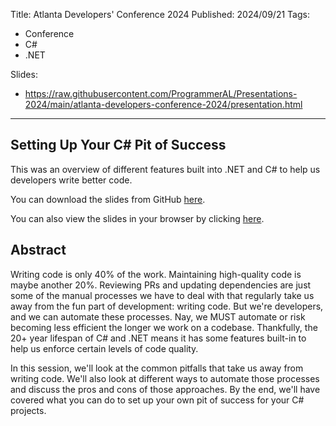 Title: Atlanta Developers' Conference  2024
Published: 2024/09/21
Tags:

- Conference
- C#
- .NET

Slides:
- https://raw.githubusercontent.com/ProgrammerAL/Presentations-2024/main/atlanta-developers-conference-2024/presentation.html

---

## Setting Up Your C# Pit of Success

This was an overview of different features built into .NET and C# to help us developers write better code.

You can download the slides from GitHub <a target="_blank" href="https://github.com/ProgrammerAL/Presentations-2024/tree/main/atlanta-developers-conference-2024">here</a>.

You can also view the slides in your browser by clicking <a target="_blank" href="/posts/20240919-Presentation-20240921-Presentation-AtlDevConf2024/slides/0">here</a>.


## Abstract

Writing code is only 40% of the work. Maintaining high-quality code is maybe another 20%. Reviewing PRs and updating dependencies are just some of the manual processes we have to deal with that regularly take us away from the fun part of development: writing code. But we're developers, and we can automate these processes. Nay, we MUST automate or risk becoming less efficient the longer we work on a codebase. Thankfully, the 20+ year lifespan of C# and .NET means it has some features built-in to help us enforce certain levels of code quality.

In this session, we'll look at the common pitfalls that take us away from writing code. We'll also look at different ways to automate those processes and discuss the pros and cons of those approaches. By the end, we'll have covered what you can do to set up your own pit of success for your C# projects.

